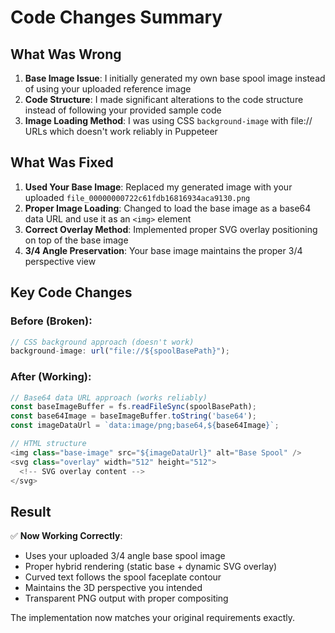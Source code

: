 # Code Changes Summary

## What Was Wrong

1. **Base Image Issue**: I initially generated my own base spool image instead of using your uploaded reference image
2. **Code Structure**: I made significant alterations to the code structure instead of following your provided sample code
3. **Image Loading Method**: I was using CSS `background-image` with file:// URLs which doesn't work reliably in Puppeteer

## What Was Fixed

1. **Used Your Base Image**: Replaced my generated image with your uploaded `file_00000000722c61fdb16816934aca9130.png`
2. **Proper Image Loading**: Changed to load the base image as a base64 data URL and use it as an `<img>` element
3. **Correct Overlay Method**: Implemented proper SVG overlay positioning on top of the base image
4. **3/4 Angle Preservation**: Your base image maintains the proper 3/4 perspective view

## Key Code Changes

### Before (Broken):
```javascript
// CSS background approach (doesn't work)
background-image: url("file://${spoolBasePath}");
```

### After (Working):
```javascript
// Base64 data URL approach (works reliably)
const baseImageBuffer = fs.readFileSync(spoolBasePath);
const base64Image = baseImageBuffer.toString('base64');
const imageDataUrl = `data:image/png;base64,${base64Image}`;

// HTML structure
<img class="base-image" src="${imageDataUrl}" alt="Base Spool" />
<svg class="overlay" width="512" height="512">
  <!-- SVG overlay content -->
</svg>
```

## Result

✅ **Now Working Correctly**:
- Uses your uploaded 3/4 angle base spool image
- Proper hybrid rendering (static base + dynamic SVG overlay)
- Curved text follows the spool faceplate contour
- Maintains the 3D perspective you intended
- Transparent PNG output with proper compositing

The implementation now matches your original requirements exactly.


